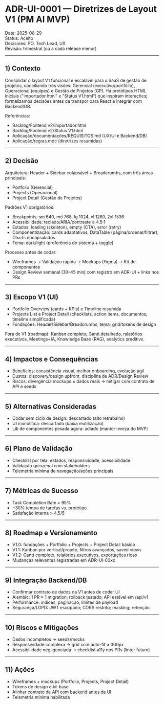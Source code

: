 # ADR-UI-0001 — Diretrizes de Layout V1 (PM AI MVP)

Data: 2025-08-29  
Status: Aceito  
Decisores: PO, Tech Lead, UX  
Revisão: trimestral (ou a cada release menor)

---

## 1) Contexto

Consolidar o layout V1 funcional e escalável para o SaaS de gestão de projetos, conciliando três visões: Gerencial (executivo/portfólio), Operacional (equipes) e Gestão de Projetos (GP). Há protótipos HTML iniciais ("importador.html" e "Status V1.html") que inspiram interações; formalizamos decisões antes de transpor para React e integrar com Backend/DB.

Referências:
- Backlog/Fontend v2/importador.html
- Backlog/Fontend v2/Status V1.html
- Aplicação/documentações/REQUISITOS.md (UX/UI e Backend/DB)
- Aplicação/regras.mdc (diretrizes resumidas)

---

## 2) Decisão

Arquitetura: Header + Sidebar colapsável + Breadcrumbs, com três áreas principais:
- Portfolio (Gerencial)
- Projects (Operacional)
- Project Detail (Gestão de Projetos)

Padrões V1 obrigatórios:
- Breakpoints: sm 640, md 768, lg 1024, xl 1280, 2xl 1536
- Acessibilidade: teclado/ARIA/contraste ≥ 4.5:1
- Estados: loading (skeleton), empty (CTA), error (retry)
- Componentização: cards adaptativos, DataTable (página/ordenar/filtrar), Charts encapsulados
- Tema: dark/light (preferência do sistema + toggle)

Processo antes de codar:
- Wireframes → Validação rápida → Mockups (Figma) → Kit de componentes
- Design Review semanal (30–45 min) com registro em ADR-UI + links nos PRs

---

## 3) Escopo V1 (UI)
- Portfolio Overview (cards + KPIs) e Timeline resumida
- Projects List e Project Detail (checklists, action items, documentos, timeline simplificada)
- Fundações: Header/Sidebar/Breadcrumbs; tema; grid/tokens de design

Fora de V1 (roadmap): Kanban completo, Gantt detalhado, relatórios executivos, Meetings+IA, Knowledge Base (RAG), analytics preditivo.

---

## 4) Impactos e Consequências
- Benefícios: consistência visual, melhor onboarding, evolução ágil
- Custos: discovery/design upfront, disciplina de ADR/Design Review
- Riscos: divergência mockups × dados reais → mitigar com contrato de API e seeds

---

## 5) Alternativas Consideradas
- Codar sem ciclo de design: descartado (alto retrabalho)
- UI monolítica: descartado (baixa reutilização)
- Lib de componentes pesada agora: adiado (manter leveza do MVP)

---

## 6) Plano de Validação
- Checklist por tela: estados, responsividade, acessibilidade
- Validação quinzenal com stakeholders
- Telemetria mínima de navegação/ações principais

---

## 7) Métricas de Sucesso
- Task Completion Rate > 95%
- −30% tempo de tarefas vs. protótipo
- Satisfação interna > 4.5/5

---

## 8) Roadmap e Versionamento
- V1.0: fundações + Portfolio + Projects + Project Detail básico
- V1.1: Kanban por vertical/projeto, filtros avançados, saved views
- V1.2: Gantt completo, relatórios executivos, exportações ricas
- Mudanças relevantes registradas em ADR-UI-00xx

---

## 9) Integração Backend/DB
- Confirmar contrato de dados da V1 antes de codar UI
- Alembic: 1 PR = 1 migration; rollback testado; API estável em /api/v1
- Performance: índices; paginação; limites de payload
- Segurança/LGPD: JWT escopado; CORS restrito; masking; retenção

---

## 10) Riscos e Mitigações
- Dados incompletos → seeds/mocks
- Responsividade complexa → grid com auto-fit ≥ 300px
- Acessibilidade negligenciada → checklist a11y nos PRs (linter futuro)

---

## 11) Ações
- Wireframes + mockups (Portfolio, Projects, Project Detail)
- Tokens de design e kit base
- Alinhar contrato de API com backend antes da UI
- Telemetria mínima habilitada
